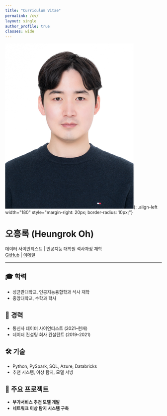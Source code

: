 ```yaml
---
title: "Curriculum Vitae"
permalink: /cv/
layout: single
author_profile: true
classes: wide
---
```


![오흥록 프로필 사진](/assets/images/profile.jpg){: .align-left width="180" style="margin-right: 20px; border-radius: 10px;"}

# 오흥록 (Heungrok Oh)
데이터 사이언티스트 | 인공지능 대학원 석사과정 재학  
[GitHub](https://github.com/ohr-ds) | [이메일](mailto:heungrokoh@gmail.com)

---

## 🎓 학력
- 성균관대학교, 인공지능융합학과 석사 재학
- 중앙대학교, 수학과 학사

## 💼 경력
- 통신사 데이터 사이언티스트 (2021–현재)
- 데이터 컨설팅 회사 컨설턴트 (2019–2021)

## 🛠 기술
- Python, PySpark, SQL, Azure, Databricks
- 추천 시스템, 이상 탐지, 모델 서빙

## 📁 주요 프로젝트
- **부가서비스 추천 모델 개발**
- **네트워크 이상 탐지 시스템 구축**
